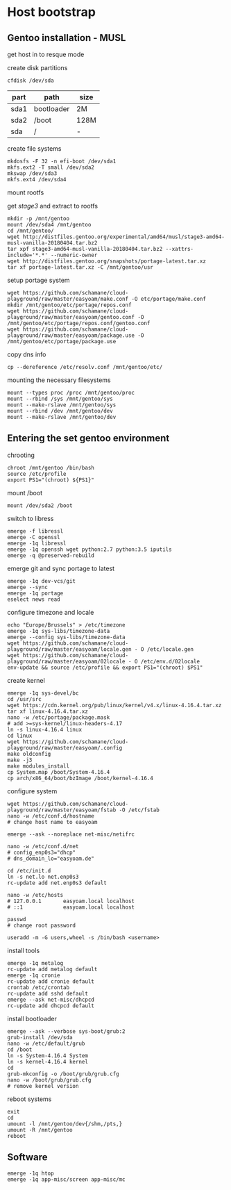 # Host bootstrap

## Gentoo installation - MUSL

get host in to resque mode

create disk partitions

``
cfdisk /dev/sda
``

| part | path  | size  |
| ---- | ----- | ----- |
| sda1 | bootloader | 2M  |
| sda2 | /boot     | 128M     |
| sda  | / | - |

create file systems

```
mkdosfs -F 32 -n efi-boot /dev/sda1
mkfs.ext2 -T small /dev/sda2
mkswap /dev/sda3
mkfs.ext4 /dev/sda4
```

mount rootfs

get *stage3* and extract to rootfs

```
mkdir -p /mnt/gentoo
mount /dev/sda4 /mnt/gentoo
cd /mnt/gentoo/
wget http://distfiles.gentoo.org/experimental/amd64/musl/stage3-amd64-musl-vanilla-20180404.tar.bz2
tar xpf stage3-amd64-musl-vanilla-20180404.tar.bz2 --xattrs-include='*.*' --numeric-owner
wget http://distfiles.gentoo.org/snapshots/portage-latest.tar.xz
tar xf portage-latest.tar.xz -C /mnt/gentoo/usr
```

setup portage system

```
wget https://github.com/schamane/cloud-playground/raw/master/easyoam/make.conf -O etc/portage/make.conf
mkdir /mnt/gentoo/etc/portage/repos.conf
wget https://github.com/schamane/cloud-playground/raw/master/easyoam/gentoo.conf -O /mnt/gentoo/etc/portage/repos.conf/gentoo.conf
wget https://github.com/schamane/cloud-playground/raw/master/easyoam/package.use -O /mnt/gentoo/etc/portage/package.use
```

copy dns info

``
cp --dereference /etc/resolv.conf /mnt/gentoo/etc/
``

mounting the necessary filesystems

```
mount --types proc /proc /mnt/gentoo/proc
mount --rbind /sys /mnt/gentoo/sys
mount --make-rslave /mnt/gentoo/sys
mount --rbind /dev /mnt/gentoo/dev
mount --make-rslave /mnt/gentoo/dev
```

## Entering the set gentoo environment

chrooting

```
chroot /mnt/gentoo /bin/bash
source /etc/profile
export PS1="(chroot) ${PS1}"
```

mount /boot

``
mount /dev/sda2 /boot
``

switch to libress

```
emerge -f libressl
emerge -C openssl
emerge -1q libressl
emerge -1q openssh wget python:2.7 python:3.5 iputils
emerge -q @preserved-rebuild
```

emerge git and sync portage to latest

```
emerge -1q dev-vcs/git
emerge --sync
emerge -1q portage
eselect news read
```

configure timezone and locale

```
echo "Europe/Brussels" > /etc/timezone
emerge -1q sys-libs/timezone-data
emerge --config sys-libs/timezone-data
wget https://github.com/schamane/cloud-playground/raw/master/easyoam/locale.gen - O /etc/locale.gen
wget https://github.com/schamane/cloud-playground/raw/master/easyoam/02locale - O /etc/env.d/02locale
env-update && source /etc/profile && export PS1="(chroot) $PS1"
```

create kernel

```
emerge -1q sys-devel/bc
cd /usr/src
wget https://cdn.kernel.org/pub/linux/kernel/v4.x/linux-4.16.4.tar.xz
tar xf linux-4.16.4.tar.xz
nano -w /etc/portage/package.mask
# add >=sys-kernel/linux-headers-4.17
ln -s linux-4.16.4 linux
cd linux
wget https://github.com/schamane/cloud-playground/raw/master/easyoam/.config
make oldconfig
make -j3
make modules_install
cp System.map /boot/System-4.16.4
cp arch/x86_64/boot/bzImage /boot/kernel-4.16.4
```

configure system

```
wget https://github.com/schamane/cloud-playground/raw/master/easyoam/fstab -O /etc/fstab
nano -w /etc/conf.d/hostname
# change host name to easyoam

emerge --ask --noreplace net-misc/netifrc

nano -w /etc/conf.d/net
# config_enp0s3="dhcp"
# dns_domain_lo="easyoam.de"

cd /etc/init.d
ln -s net.lo net.enp0s3
rc-update add net.enp0s3 default

nano -w /etc/hosts
# 127.0.0.1       easyoam.local localhost
# ::1             easyoam.local localhost

passwd
# change root password

useradd -m -G users,wheel -s /bin/bash <username>
```

install tools

```
emerge -1q metalog
rc-update add metalog default
emerge -1q cronie
rc-update add cronie default
crontab /etc/crontab
rc-update add sshd default
emerge --ask net-misc/dhcpcd
rc-update add dhcpcd default
```

install bootloader

```
emerge --ask --verbose sys-boot/grub:2
grub-install /dev/sda
nano -w /etc/default/grub
cd /boot
ln -s System-4.16.4 System
ln -s kernel-4.16.4 kernel
cd
grub-mkconfig -o /boot/grub/grub.cfg
nano -w /boot/grub/grub.cfg
# remove kernel version
```

reboot systems
```
exit
cd
umount -l /mnt/gentoo/dev{/shm,/pts,}
umount -R /mnt/gentoo
reboot
```

## Software
```
emerge -1q htop
emerge -1q app-misc/screen app-misc/mc
```
